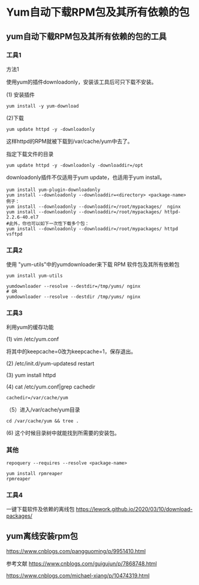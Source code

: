 # Yum自动下载RPM包及其所有依赖的包


## yum自动下载RPM包及其所有依赖的包的工具

### 工具1  

方法1

使用yum的插件downloadonly，安装该工具后可只下载不安装。

(1) 安装插件

```
yum install -y yum-download
```

(2)下载

```
yum update httpd -y -downloadonly
```

这样httpd的RPM就被下载到/var/cache/yum中去了。

指定下载文件的目录

```
yum update httpd -y -downloadonly -downloaddir=/opt
```

downloadonly插件不仅适用于yum update，也适用于yum install。

```
yum install yum-plugin-downloadonly　　
yum install --downloadonly --downloaddir=<directory> <package-name>
例子：
yum install --downloadonly --downloaddir=/root/mypackages/  nginx
yum install --downloadonly --downloaddir=/root/mypackages/ httpd-2.2.6-40.el7
#此外，你也可以如下一次性下载多个包：
yum install --downloadonly --downloaddir=/root/mypackages/ httpd vsftpd
```

### 工具2  

使用 "yum-utils"中的yumdownloader来下载 RPM 软件包及其所有依赖包	

```
yum install yum-utils

yumdownloader --resolve --destdir=/tmp/yums/ nginx
# OR
yumdownloader --resolve --destdir /tmp/yums/ nginx
```



### 工具3

利用yum的缓存功能

(1) vim /etc/yum.conf

将其中的keepcache=0改为keepcache=1，保存退出。



(2) /etc/init.d/yum-updatesd restart



(3) yum install httpd



(4) cat /etc/yum.conf|grep cachedir

```
cachedir=/var/cache/yum
```



（5）进入/var/cache/yum目录

```
cd /var/cache/yum && tree .
```

(6) 这个时候目录树中就能找到所需要的安装包。

### 其他

```shell
repoquery --requires --resolve <package-name> 

yum install rpmreaper 
rpmreaper 
```



### 工具4
一键下载软件及依赖的离线包
https://lework.github.io/2020/03/10/download-packages/

## yum离线安装rpm包

<https://www.cnblogs.com/pangguoming/p/9951410.html>



参考文献
https://www.cnblogs.com/guigujun/p/7868748.html

https://www.cnblogs.com/michael-xiang/p/10474319.html
